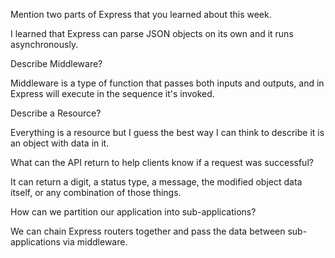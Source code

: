  Mention two parts of Express that you learned about this week.

I learned that Express can parse JSON objects on its own and it runs asynchronously.

 Describe Middleware?

 Middleware is a type of function that passes both inputs and outputs, and in Express will execute in the sequence it's invoked.

 Describe a Resource?

 Everything is a resource but I guess the best way I can think to describe it is an object with data in it.

 What can the API return to help clients know if a request was successful?

 It can return a digit, a status type, a message, the modified object data itself, or any combination of those things.

 How can we partition our application into sub-applications?

 We can chain Express routers together and pass the data between sub-applications via middleware.